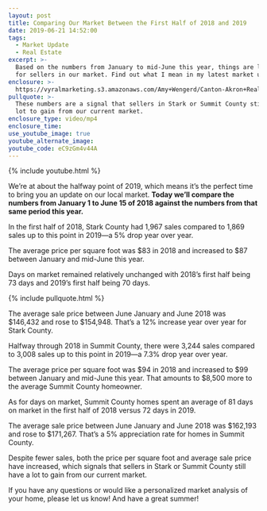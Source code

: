 ```yaml
---
layout: post
title: Comparing Our Market Between the First Half of 2018 and 2019
date: 2019-06-21 14:52:00
tags:
  - Market Update
  - Real Estate
excerpt: >-
  Based on the numbers from January to mid-June this year, things are looking up
  for sellers in our market. Find out what I mean in my latest market update.
enclosure: >-
  https://vyralmarketing.s3.amazonaws.com/Amy+Wengerd/Canton-Akron+Real+Estate+Agent-+Comparing+the+Market+Between+January+and+June-+2018+Vs.+2019.mp4
pullquote: >-
  These numbers are a signal that sellers in Stark or Summit County still have a
  lot to gain from our current market.
enclosure_type: video/mp4
enclosure_time:
use_youtube_image: true
youtube_alternate_image:
youtube_code: eC9zGm4v44A
---
```


{% include youtube.html %}

We’re at about the halfway point of 2019, which means it’s the perfect time to bring you an update on our local market. **Today we’ll compare the numbers from January 1 to June 15 of 2018 against the numbers from that same period this year.&nbsp;**

In the first half of 2018, Stark County had 1,967 sales compared to 1,869 sales up to this point in 2019—a 5% drop year over year. &nbsp;

The average price per square foot was $83 in 2018 and increased to $87 between January and mid-June this year.&nbsp;

Days on market remained relatively unchanged with 2018’s first half being 73 days and 2019’s first half being 70 days.&nbsp;

{% include pullquote.html %}

The average sale price between June January and June 2018 was $146,432 and rose to $154,948. That’s a 12% increase year over year for Stark County.&nbsp;

Halfway through 2018 in Summit County, there were 3,244 sales compared to 3,008 sales up to this point in 2019—a 7.3% drop year over year.&nbsp;

The average price per square foot was $94 in 2018 and increased to $99 between January and mid-June this year. That amounts to $8,500 more to the average Summit County homeowner.

As for days on market, Summit County homes spent an average of 81 days on market in the first half of 2018 versus 72 days in 2019. &nbsp; &nbsp;

The average sale price between June January and June 2018 was $162,193 and rose to $171,267. That’s a 5% appreciation rate for homes in Summit County.

Despite fewer sales, both the price per square foot and average sale price have increased, which signals that sellers in Stark or Summit County still have a lot to gain from our current market.&nbsp;

If you have any questions or would like a personalized market analysis of your home, please let us know\! And have a great summer\!&nbsp;